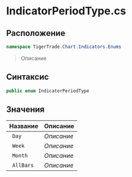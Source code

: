 
# IndicatorPeriodType.cs
## Расположение
```csharp
namespace TigerTrade.Chart.Indicators.Enums
```



> Описание

## Синтаксис
```csharp
public enum IndicatorPeriodType
```


## Значения
| Название | Описание |
| --- | --- |
| ` Day` | *Описание* |
| ` Week` | *Описание* |
| ` Month` | *Описание* |
| ` AllBars` | *Описание* |



